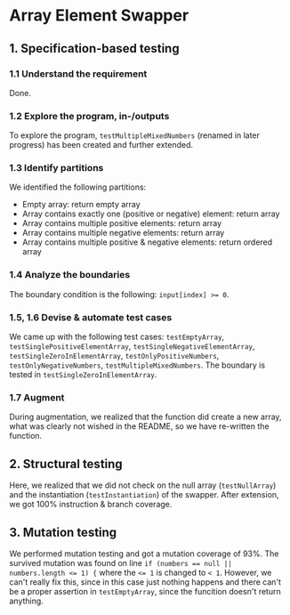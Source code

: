 # Array Element Swapper

## 1. Specification-based testing

### 1.1 Understand the requirement
Done.

### 1.2 Explore the program, in-/outputs
To explore the program, `testMultipleMixedNumbers` (renamed in later progress) has been created and further extended.

### 1.3 Identify partitions
We identified the following partitions:
- Empty array: return empty array
- Array contains exactly one (positive or negative) element: return array
- Array contains multiple positive elements: return array
- Array contains multiple negative elements: return array
- Array contains multiple positive & negative elements: return ordered array

### 1.4 Analyze the boundaries
The boundary condition is the following: `input[index] >= 0`. 

### 1.5, 1.6 Devise & automate test cases
We came up with the following test cases: `testEmptyArray`, `testSinglePositiveElementArray`, `testSingleNegativeElementArray`, `testSingleZeroInElementArray`, `testOnlyPositiveNumbers`, `testOnlyNegativeNumbers`, `testMultipleMixedNumbers`.
The boundary is tested in `testSingleZeroInElementArray`.

### 1.7 Augment
During augmentation, we realized that the function did create a new array, what was clearly not wished in the README, so we have re-written the function.


## 2. Structural testing
Here, we realized that we did not check on the null array (`testNullArray`) and the instantiation (`testInstantiation`) of the swapper. After extension, we got 100% instruction & branch coverage.


## 3. Mutation testing
We performed mutation testing and got a mutation coverage of 93%. The survived mutation was found on line `if (numbers == null || numbers.length <= 1) {` where the `<= 1` is changed to `< 1`. However, we can't really fix this, since in this case just nothing happens and there can't be a proper assertion in `testEmptyArray`, since the funcition doesn't return anything.